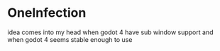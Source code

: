 # OneInfection
idea comes into my head when godot 4 have sub window support and when godot 4 seems stable enough to use
